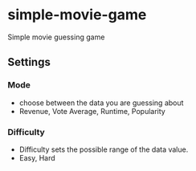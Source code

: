 # simple-movie-game
Simple movie guessing game
## Settings
### Mode
- choose between the data you are guessing about
- Revenue, Vote Average, Runtime, Popularity
### Difficulty
- Difficulty sets the possible range of the data value.
- Easy, Hard
